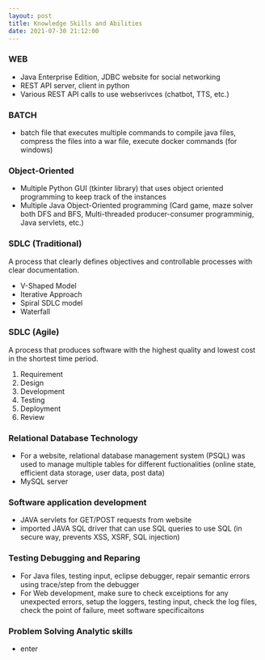```yaml
---
layout: post
title: Knowledge Skills and Abilities
date: 2021-07-30 21:12:00
---
```


### WEB

- Java Enterprise Edition, JDBC website for social networking
- REST API server, client in python
- Various REST API calls to use webserivces (chatbot, TTS, etc.)

### BATCH

- batch file that executes multiple commands to compile java files, compress the files into a war file, execute docker commands (for windows)

### Object-Oriented

- Multiple Python GUI (tkinter library) that uses object oriented programming to keep track of the instances
- Multiple Java Object-Oriented programming (Card game, maze solver both DFS and BFS, Multi-threaded producer-consumer programminig, Java servlets, etc.)

### SDLC (Traditional)

A process that clearly defines objectives and controllable processes with clear documentation.

- V-Shaped Model
- Iterative Approach
- Spiral SDLC model
- Waterfall

### SDLC (Agile)

A process that produces software with the highest quality and lowest cost in the shortest time period.

1. Requirement
2. Design
3. Development
4. Testing
5. Deployment
6. Review

### Relational Database Technology

- For a website, relational database management system (PSQL) was used to manage multiple tables for different fuctionalities (online state, efficient data storage, user data, post data)
- MySQL server

### Software application development

- JAVA servlets for GET/POST requests from website
- imported JAVA SQL driver that can use SQL queries to use SQL (in secure way, prevents XSS, XSRF, SQL injection)

### Testing Debugging and Reparing

- For Java files, testing input, eclipse debugger, repair semantic errors using trace/step from the debugger
- For Web development, make sure to check exceiptions for any unexpected errors, setup the loggers, testing input, check the log files, check the point of failure, meet software specificaitons

### Problem Solving Analytic skills

- enter <script> tag into the input, error, page didn't load. SQL data successfully stored but without any escaping done. Found the point of failure by tracing back. From SQL to Servlets, from servlets to http response. HTML URL encoding could make sure the POST request/response could move the date back and forth. Furthermore, it was more secure to use HTML URL encoding to prevent XSS.

### Independence at work

- Spontaneous learner, once the specifications are clear, find helpful APIs/libraries documentations/man pages to learn. 

### Cooperation at work

- Github, Gitlab, docker, docker-compose set up (version control)

----------------------

- JAVA, J2EE(JDBC, JSP), MS SQL SERVER